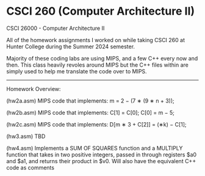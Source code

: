 # CSCI 260 (Computer Architecture II)
CSCI 26000 - Computer Architecture II

All of the homework assignments I worked on while taking CSCI 260 at Hunter College during the Summer 2024 semester.

Majority of these coding labs are using MIPS, and a few C++ every now and then. This class heavily revoles around MIPS but the C++ files within are simply used to help me translate the code over to MIPS. 
____________________________________________________________________________________________________________________________________________________________
Homework Overview:

(hw2a.asm) MIPS code that implements:  m = 2 − (7 ∗ (9 ∗ n + 3));

(hw2b.asm) MIPS code that implements: C[1] = C[0]; 
                                      C[0] = m − 5;
                                      
(hw2c.asm) MIPS code that implements: D[m ∗ 3 + C[2]] = (∗k) − C[1];
    
(hw3.asm) TBD

(hw4.asm) Implements a SUM OF SQUARES function and a MULTIPLY function that takes in two positive integers, passed in through registers $a0 and $a1, and returns their product in $v0. Will also have the equivalent C++ code as comments
